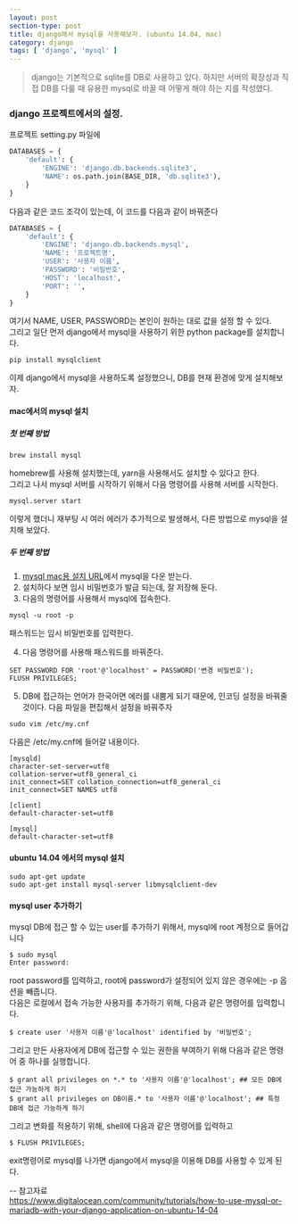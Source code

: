 ```yaml
---
layout: post
section-type: post
title: django에서 mysql을 사용해보자. (ubuntu 14.04, mac)
category: django
tags: [ 'django', 'mysql' ]
---
```


> django는 기본적으로 sqlite를 DB로 사용하고 있다. 하지만 서버의 확장성과 직접 DB를 다룰 때 유용한 mysql로 바꿀 때 어떻게 해야 하는 지를 작성했다.

### django 프로젝트에서의 설정.

프로젝트 setting.py 파일에

``` python
DATABASES = {
    'default': {
        'ENGINE': 'django.db.backends.sqlite3',
        'NAME': os.path.join(BASE_DIR, 'db.sqlite3'),
    }
}
```

다음과 같은 코드 조각이 있는데, 이 코드를 다음과 같이 바꿔준다

``` python
DATABASES = {
    'default': {
        'ENGINE': 'django.db.backends.mysql',
        'NAME': '프로젝트명',
        'USER': '사용자 이름',
        'PASSWORD': '비밀번호',
        'HOST': 'localhost',
        'PORT': '',
    }
}
```

여기서 NAME, USER, PASSWORD는 본인이 원하는 대로 값을 설정 할 수 있다.  
그리고 일단 먼저 django에서 mysql을 사용하기 위한 python package를 설치합니다.  

``` shell
pip install mysqlclient
```

이제 django에서 mysql을 사용하도록 설정했으니, DB를 현재 환경에 맞게 설치해보자.

#### mac에서의 mysql 설치

##### 첫 번째 방법

``` shell
brew install mysql
```

homebrew를 사용해 설치했는데, yarn을 사용해서도 설치할 수 있다고 한다.  
그리고 나서 mysql 서버를 시작하기 위해서 다음 명령어를 사용해 서버를 시작한다.  

``` shell
mysql.server start
```

이렇게 했더니 재부팅 시 여러 에러가 추가적으로 발생해서, 다른 방법으로 mysql을 설치해 보았다.

##### 두 번째 방법

1. [mysql mac용 설치 URL](https://dev.mysql.com/downloads/mysql/)에서 mysql을 다운 받는다.
2. 설치하다 보면 임시 비밀번호가 발급 되는데, 잘 저장해 둔다.
3. 다음의 명령어를 사용해서 mysql에 접속한다.
``` shell
mysql -u root -p
```
패스워드는 임시 비밀번호를 입력한다.

4. 다음 명령어를 사용해 패스워드를 바꿔준다.
``` shell
SET PASSWORD FOR 'root'@'localhost' = PASSWORD('변경 비밀번호');
FLUSH PRIVILEGES;
```
5. DB에 접근하는 언어가 한국어면 에러를 내뿜게 되기 때문에, 인코딩 설정을 바꿔줄 것이다. 다음 파일을 편집해서 설정을 바꿔주자

``` shell
sudo vim /etc/my.cnf
```

다음은 /etc/my.cnf에 들어갈 내용이다.

``` text
[mysqld]
character-set-server=utf8
collation-server=utf8_general_ci
init_connect=SET collation_connection=utf8_general_ci
init_connect=SET NAMES utf8

[client]
default-character-set=utf8

[mysql]
default-character-set=utf8
```


#### ubuntu 14.04 에서의 mysql 설치

``` shell
sudo apt-get update
sudo apt-get install mysql-server libmysqlclient-dev
```

#### mysql user 추가하기

mysql DB에 접근 할 수 있는 user를 추가하기 위해서, mysql에 root 계정으로 들어갑니다

``` shell
$ sudo mysql
Enter password:
```

root password를 입력하고, root에 password가 설정되어 있지 않은 경우에는 -p 옵션을 빼줍니다.  
다음은 로컬에서 접속 가능한 사용자를 추가하기 위해, 다음과 같은 명령어를 입력합니다.

``` shell
$ create user '사용자 이름'@'localhost' identified by '비밀번호';
```

그리고 만든 사용자에게 DB에 접근할 수 있는 권한을 부여하기 위해 다음과 같은 명령어 중 하나를 실행합니다.

``` shell
$ grant all privileges on *.* to '사용자 이름'@'localhost'; ## 모든 DB에 접근 가능하게 하기
$ grant all privileges on DB이름.* to '사용자 이름'@'localhost'; ## 특정 DB에 접근 가능하게 하기
```

그리고 변화를 적용하기 위해, shell에 다음과 같은 명령어를 입력하고

``` shell
$ FLUSH PRIVILEGES;
```

exit명령어로 mysql를 나가면 django에서 mysql을 이용해 DB를 사용할 수 있게 된다.  

-- 참고자료  
https://www.digitalocean.com/community/tutorials/how-to-use-mysql-or-mariadb-with-your-django-application-on-ubuntu-14-04

